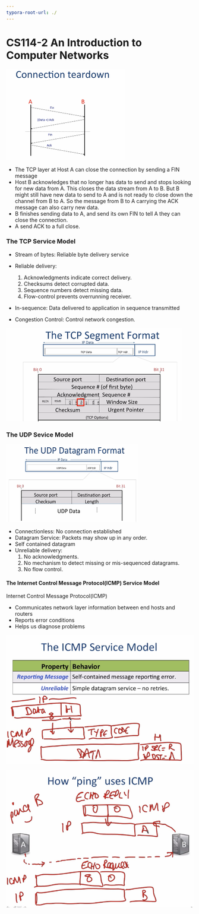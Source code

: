 ```yaml
---
typora-root-url: ./
---
```




# CS114-2 An Introduction to Computer Networks

![1572318699919](images/cs114/15-1.png)

- The TCP layer at Host A can close the connection by sending a FIN message
- Host B acknowledges that no longer has data to send and stops looking for new data from A. This closes the data stream from A to B. But B might still have new data to send to A and is not ready to close down the channel from B to A. So the message from B to A carrying the ACK message can also carry new data.
- B finishes sending data to A, and send its own FIN to tell A they can close the connection.
- A send ACK to a full close.

### The TCP Service Model

- Stream of bytes: Reliable byte delivery service


- Reliable delivery: 
  1. Acknowledgments indicate correct delivery.
  2. Checksums detect corrupted data.
  3. Sequence numbers detect missing data.
  4. Flow-control prevents overrunning receiver.
- In-sequence: Data delivered to application in sequence transmitted
- Congestion Control: Control network congestion.



![1572328242058](/images/cs114/15-2.png)

### The UDP Sevice Model

![1572328866024](/images/cs114/15-3.png)

- Connectionless: No connection established
- Datagram Service: Packets may show up in any order.
- Self contained datagram
- Unreliable delivery:
  1. No acknowledgments.
  2. No mechanism to detect missing or mis-sequenced datagrams.
  3. No flow control.

#### The Internet Control Message Protocol(ICMP) Service Model

Internet Control Message Protocol(ICMP)

- Communicates network layer information between end hosts and routers
- Reports error conditions
- Helps us diagnose problems

![1572332029758](/images/cs114/15-4.png)

![1572332722474](/images/cs114/15-5.png)



